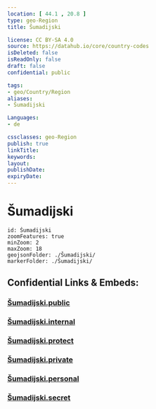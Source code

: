 ```yaml
---
location: [ 44.1 , 20.8 ] 
type: geo-Region
title: Šumadijski

license: CC BY-SA 4.0
source: https://datahub.io/core/country-codes
isDeleted: false
isReadOnly: false
draft: false
confidential: public

tags:
- geo/Country/Region
aliases:
- Šumadijski

Languages:
- de

cssclasses: geo-Region
publish: true
linkTitle: 
keywords: 
layout: 
publishDate: 
expiryDate: 
---
```


# Šumadijski

```leaflet
id: Šumadijski
zoomFeatures: true 
minZoom: 2 
maxZoom: 18
geojsonFolder: ./Šumadijski/
markerFolder: ./Šumadijski/
```


## Confidential Links & Embeds: 

### [Šumadijski.public](/_public/\Earth\Continent\Europe\Europe~South\Serbia\districts~SerbiaŠumadijski.public.md) 

### [Šumadijski.internal](/_internal/\Earth\Continent\Europe\Europe~South\Serbia\districts~SerbiaŠumadijski.internal.md) 

### [Šumadijski.protect](/_protect/\Earth\Continent\Europe\Europe~South\Serbia\districts~SerbiaŠumadijski.protect.md) 

### [Šumadijski.private](/_private/\Earth\Continent\Europe\Europe~South\Serbia\districts~SerbiaŠumadijski.private.md) 

### [Šumadijski.personal](/_personal/\Earth\Continent\Europe\Europe~South\Serbia\districts~SerbiaŠumadijski.personal.md) 

### [Šumadijski.secret](/_secret/\Earth\Continent\Europe\Europe~South\Serbia\districts~SerbiaŠumadijski.secret.md)


